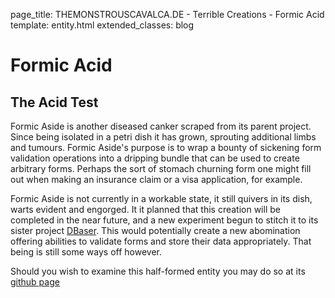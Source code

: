 page_title: THEMONSTROUSCAVALCA.DE - Terrible Creations - Formic Acid
template: entity.html
extended_classes: blog

# Formic Acid
## The Acid Test

Formic Aside is another diseased canker scraped from its parent project. Since being isolated in a petri dish it has grown, sprouting additional limbs and tumours.  Formic Aside's purpose is to wrap a bounty of sickening form validation operations into a dripping bundle that can be used to create arbitrary forms. Perhaps the sort of stomach churning form one might fill out when making an insurance claim or a visa application, for example.

Formic Aside is not currently in a workable state, it still quivers in its dish, warts evident and engorged.  It it planned that this creation will be completed in the near future, and a new experiment begun to stitch it to its sister project [DBaser](/terrible-creations/dbaser). This would potentially create a new abomination offering abilities to validate forms and store their data appropriately.  That being is still some ways off however.

Should you wish to examine this half-formed entity you may do so at its [github page](https://github.com/FatConan/formic-acid)
